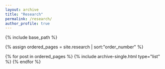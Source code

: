 ```yaml
---
layout: archive
title: "Research"
permalink: /research/
author_profile: true
---
```

{% include base_path %}

{% assign ordered_pages = site.research | sort:"order_number" %}

{% for post in ordered_pages %}
  {% include archive-single.html type="list" %}
{% endfor %}

